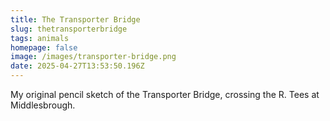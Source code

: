 ```yaml
---
title: The Transporter Bridge
slug: thetransporterbridge
tags: animals
homepage: false
image: /images/transporter-bridge.png
date: 2025-04-27T13:53:50.196Z
---
```



My original pencil sketch of the Transporter Bridge, crossing the R. Tees at Middlesbrough.
